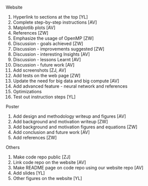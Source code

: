 Website

1. Hyperlink to sections at the top [YL]
2. Complete step-by-step instructions [AV]
3. Matplotlib plots [AV]
4. References [ZW]
5. Emphasize the usage of OpenMP [ZW]
6. Discussion - goals achieved [ZW]
7. Discussion - improvements suggested [ZW]
8. Discussion - interesting Insights [AV]
9. Discussion - lessons Learnt [AV]
10. Discussion - future work [AV]
11. Add screenshots [ZJ, AV]
12. Add tests on the web page [ZW]
13. Update the need for big data and big compute [AV]
14. Add advanced feature - neural network and references  
15. Optimizations 
16. Test out instruction steps [YL]

Poster

1. Add design and methodology writeup and figures [AV]
2. Add background and motivation writeup [ZW]
3. Add background and motivation figures and equations [ZW]
4. Add conclusion and future work [AV]
5. Add references [ZW]

Others

1. Make code repo public [ZJ]
2. Link code repo on the website [AV]
3. Make README page on code repo using our website repo [AV]
4. Add slides [YL]
5. Other figures on the website [YL]
